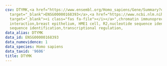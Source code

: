 ```yaml
---
csv: DTYMK,<a href="https://www.ensembl.org/Homo_sapiens/Gene/Summary?db=core;g=ENSG00000168393"
  target="_blank">ENSG00000168393</a>,<a href="https://www.ncbi.nlm.nih.gov/pubmed/22863008"
  target="_blank"><i class="fas fa-file"></i></a>",chromatin immunoprecipitation assay,direct
  interaction,breast epithelium, HME1 cell, R2,nucleotide sequence identification,nucleotide
  sequence identification,transcriptional regulation,
data_alias: DTYMK
data_id: ENSG00000168393
data_numevidence: 1
data_species: Homo sapiens
data_taxid: '9606'
title: DTYMK
---
```

